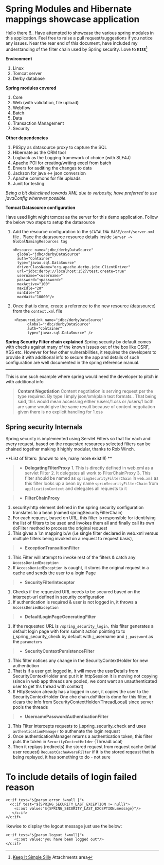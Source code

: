 **Spring Modules and Hibernate mappings showcase application**
=========

Hello there !!.. Have attempted to showcase the various spring modules in this application. Feel free to raise a pull request/suggestions if you notice any issues. Near the rear end of this document, have included my  understanding of the filter chain used by Spring security. Love to **`KISS`**[^kiss]

**Environment**

 1. Linux
 2. Tomcat server
 3. Derby database

**Spring modules covered**

 1. Core
 2.  Web (with validation, file upload)
 3.  Webflow
 4.  Batch
 5.  Data
 6. Transaction Management
 6.  Security
 

**Other dependencies**

 1. P6Spy as datasource proxy to capture the SQL
 2.  Hibernate as the ORM tool
 3.  Logback as the Logging framework of choice (with SLF4J)
 4.  Apache POI for creating/writing excel from batch
 5. Envers for auditing the changes to data
 6. Jackson for java <-> json conversion
 7. Apache commons for file uploads
 8. Junit for testing

*Being a bit disinclined towards XML due to verbosity, have preferred to use javaConfig wherever possible.* 

**Tomcat Datasource configuration**

Have used light wight tomcat as the server for this demo application. Follow the below two steps to setup the datasource

 1. Add the resource configuration to the
    `$CATALINA_BASE/conf/server.xml` file . 
    Place the datasource resource details inside `Server -> GlobalNamingResources tag`
    
	```
	<Resource name="jdbc/derbyDataSource" 
	  global="jdbc/derbyDataSource" 
	  auth="Container" 
	  type="javax.sql.DataSource"
	  driverClassName="org.apache.derby.jdbc.ClientDriver"
	  url="jdbc:derby://localhost:1527/test;create=true" 
	  username="<username>" 
	  password="<password>" 
	  maxActive="100" 
	  maxIdle="20" 
	  minIdle="5" 
	  maxWait="10000"/>
	```

 2.  Once that is done,  create a reference to the new resource
    (datasource) from the `context.xml` file    

```
	<ResourceLink name="jdbc/derbyDataSource"
	      global="jdbc/derbyDataSource"
	      auth="Container"
	      type="javax.sql.DataSource" />
```
     
**Spring Security Filter chain explained**
Spring security by default comes with checks against many of the known issues out of the box like CSRF, XSS etc. However for few other vulnerabilities, it requires the developers to provide it with additional info to secure the app and details of such configuration are well documented in the spring reference manual.  


----------
This is one such example where spring would need the developer to pitch in with additional info
> **Content Negotiation** 
>  Content negotiation is serving request per the type required. By type I imply json/xml/plain text formats..
>  That being said, this would mean accessing either /users/1.css or  /users/1 both are same would give the same result because of content negotiation given there is no explicit handling for 1.css 

Spring security Internals
-------------------------
Spring security is implemented using Servlet Filters so that for each and every request, based on the requested resources selected filters can be chained together making it highly modular, thanks to Rob Winch.

**List of filters: (known to me, many more exist!!!)  **
>- **DelegatingFilterProxy** 
	 1. This is directly defined in web.xml as a servlet Filter
	 2. It delegates all work to FilterChainProxy 
	 3. This filter should be named as `springSecurityFilterChain` in `web.xml` as this filter looks up a bean by name 
    `sprinSecurityFilterChain` from `applicationContext` and delegates all     requests to it

>- **FilterChainProxy** 
1. security:http element defined in the spring security configuration translates to a bean (named springSecurityFilterChain) 
2. For each request, based on URL, this filter is responsible for identifying the list of filters to be used and invokes them all and finally call its own doFIlter method to process the original request
3.  This gives a 1:n mapping b/w (i.e single filter declared in web.xml versus multiple filters being invoked on a request to request basis),
>- **ExceptionTransaltionFilter** 
1. This Filter will attempt to invoke rest of the filters & catch any `AccessDeniedException` 
2. If `AccessDeniedException` is caught, it stores the original request in a cache and sends the user to a login Page 
>- **SecurityFilterInteceptor** 
1. Checks if the requested URL needs to be secured based on the intercept-url defined in security configuration 
2. If authentication is required & user is not logged in, it throws    a `AccessDeniedException`
>- **DefaultLoginPageGeneratingFilter**  
1. if the requested URL is `/spring_security_login,` this filter generates a default login page with form submit action pointing to  to j_spring_security_check  by default with j_username and  `j_password` as the `parameters`
>- **SecurityContextPersistenceFilter** 
1. This filter notices any change in the SecurityContextHolder for new authentiction 
2. That is if a user got logged in, it will move the userDetails from SecurityContextHolder and put it in httpSession It is moving not copying (since in web app threads are pooled, we dont want an unauthenticated user to get ths thread with context) 
3. If HttpSession already has a logged in user, it copies the user to the SecurityContextHolder One che chain.doFilter is done for this filter, it clears the info from SecurityContextHolder(ThreadLocal) since server pools the threads
>- **UsernamePasswordAuthenticationFilter** 
1. This Filter intercepts requests to j_spring_security_check and uses `authenticationManager` to authenate the login request
2.  Once authenticationManager returns a authentication token, this filter puts the token in `SecurityContextHolder` (ThreadLocal) 
3. Then it replays (redirects) the stored request from request cache (initial user request) `RequestCacheAwareFilter` if it is the stored reqeust that is being replayed, it has something to do - not sure

To include details of login failed reason
===============================
```
<c:if test="${param.error !=null }"> 
  <c:if test="${SPRING_SECURITY_LAST_EXCEPTION != null}">
	<c:out value:"${SPRING_SECURITY_LAST_EXCEPTION.message}"/>
   </c:if> 
</c:if>
``` 
likewise to display the logout message just use the below:
```
<c:if test="${param.logout !=null}">
	<c:out value:"you have been logged out"/>
</c:if>
```

[^kiss]: [Keep It Simple Silly](https://en.wikipedia.org/wiki/KISS_principle)
Attachments area

